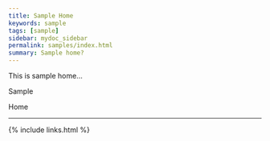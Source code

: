 ```yaml
---
title: Sample Home
keywords: sample
tags: [sample]
sidebar: mydoc_sidebar
permalink: samples/index.html
summary: Sample home?
---
```


This is sample home...

Sample

Home


---

{% include links.html %}




